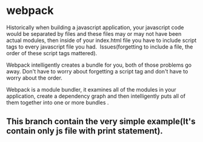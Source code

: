 # webpack

Historically when building a javascript application, your javascript code would be separated by files and these files may or may not have been actual modules, then inside of your index.html file you have to include script tags to every javascript file you had.  Issues(forgetting to include a file, the order of these script tags mattered). 

Webpack intelligently creates a bundle for you, both of those problems go away. Don't have to worry about forgetting a script tag and don't have to worry about the order.

Webpack is a module bundler, it examines all of the modules in your application, create a dependency graph and then intelligently puts all of them together into one or more bundles . 

## This branch contain the very simple example(It's contain only js file with print statement).
